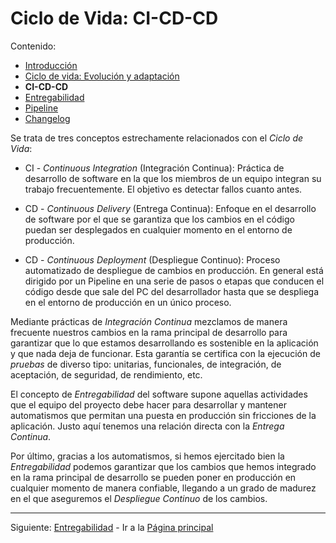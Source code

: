 # Ciclo de Vida: CI-CD-CD

Contenido:

- [Introducción](../application-lifecicle.md)
- [Ciclo de vida: Evolución y adaptación](al-evolution-and-adaptation.md)
- **CI-CD-CD**
- [Entregabilidad](al-releasability.md)
- [Pipeline](al-pipeline.md)
- [Changelog](al-changelog.md)

Se trata de tres conceptos estrechamente relacionados con el _Ciclo de Vida_:

- CI -  _Continuous Integration_ (Integración Continua): Práctica de desarrollo de software en la que los miembros de un equipo integran su trabajo frecuentemente. El objetivo es detectar fallos cuanto antes.

- CD - _Continuous Delivery_ (Entrega Continua): Enfoque en el desarrollo de software por el que se garantiza que los cambios en el código puedan ser desplegados en cualquier momento en el entorno de producción.

- CD - _Continuous Deployment_ (Despliegue Continuo): Proceso automatizado de despliegue de cambios en producción. En general está dirigido por un Pipeline en una serie de pasos o etapas que conducen el código desde que sale del PC del desarrollador hasta que se despliega en el entorno de producción en un único proceso.

Mediante prácticas de _Integración Continua_ mezclamos de manera frecuente nuestros cambios en la rama principal de desarrollo para garantizar que lo que estamos desarrollando es sostenible en la aplicación y que nada deja de funcionar. Esta garantía se certifica con la ejecución de _pruebas_ de diverso tipo: unitarias, funcionales, de integración, de aceptación, de seguridad, de rendimiento, etc.

El concepto de _Entregabilidad_ del software supone aquellas actividades que el equipo del proyecto debe hacer para desarrollar y mantener automatismos que permitan una puesta en producción sin fricciones de la aplicación. Justo aquí tenemos una relación directa con la _Entrega Continua_.

Por último, gracias a los automatismos, si hemos ejercitado bien la _Entregabilidad_ podemos garantizar que los cambios que hemos integrado en la rama principal de desarrollo se pueden poner en producción en cualquier momento de manera confiable, llegando a un grado de madurez en el que aseguremos el _Despliegue Continuo_ de los cambios.

---

Siguiente: [Entregabilidad](al-releasability.md) - Ir a la [Página principal](../toc.md)
